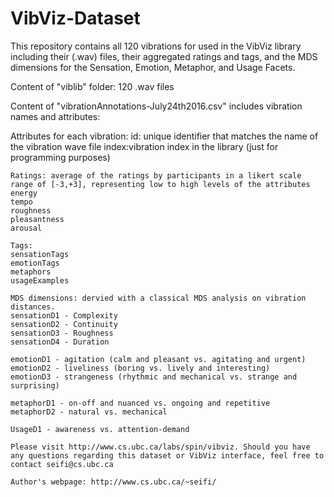 # VibViz-Dataset
This repository contains all 120 vibrations for used in the VibViz library including their (.wav) files, their aggregated ratings and tags, and the MDS dimensions for the Sensation, Emotion, Metaphor, and Usage Facets.

 Content of "viblib" folder: 120 .wav files
 
 Content of "vibrationAnnotations-July24th2016.csv" includes vibration names and attributes:

Attributes for each vibration:
	id: unique identifier that matches the name of the vibration wave file
	index:vibration index in the library (just for programming purposes)  

	Ratings: average of the ratings by participants in a likert scale range of [-3,+3], representing low to high levels of the attributes
	energy
	tempo
	roughness
	pleasantness
	arousal

	Tags:
	sensationTags
	emotionTags
	metaphors
	usageExamples
	
	MDS dimensions: dervied with a classical MDS analysis on vibration distances.
	sensationD1 - Complexity
	sensationD2 - Continuity
	sensationD3 - Roughness
	sensationD4 - Duration
	
	emotionD1 - agitation (calm and pleasant vs. agitating and urgent)
	emotionD2 - liveliness (boring vs. lively and interesting)
	emotionD3 - strangeness (rhythmic and mechanical vs. strange and surprising)
	
	metaphorD1 - on-off and nuanced vs. ongoing and repetitive
	metaphorD2 - natural vs. mechanical
	
	UsageD1 - awareness vs. attention-demand
	
	Please visit http://www.cs.ubc.ca/labs/spin/vibviz. Should you have any questions regarding this dataset or VibViz interface, feel free to contact seifi@cs.ubc.ca 
	
	Author's webpage: http://www.cs.ubc.ca/~seifi/
	
	
